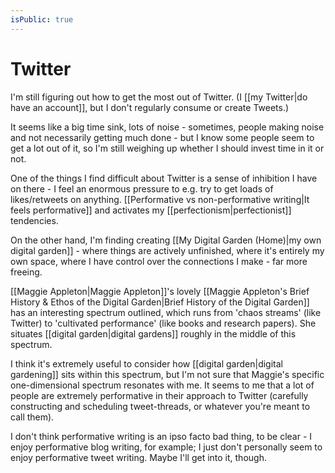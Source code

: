 ```yaml
---
isPublic: true
---
```


# Twitter

I'm still figuring out how to get the most out of Twitter. (I [[my Twitter|do have an account]], but I don't regularly consume or create Tweets.)

It seems like a big time sink, lots of noise - sometimes, people making noise and not necessarily getting much done - but I know some people seem to get a lot out of it, so I'm still weighing up whether I should invest time in it or not.

One of the things I find difficult about Twitter is a sense of inhibition I have on there - I feel an enormous pressure to e.g. try to get loads of likes/retweets on anything. [[Performative vs non-performative writing|It feels performative]] and activates my [[perfectionism|perfectionist]] tendencies.

On the other hand, I'm finding creating [[My Digital Garden (Home)|my own digital garden]] - where things are actively unfinished, where it's entirely my own space, where I have control over the connections I make - far more freeing.

[[Maggie Appleton|Maggie Appleton]]'s lovely [[Maggie Appleton's Brief History & Ethos of the Digital Garden|Brief History of the Digital Garden]] has an interesting spectrum outlined, which runs from 'chaos streams' (like Twitter) to 'cultivated performance' (like books and research papers). She situates [[digital garden|digital gardens]] roughly in the middle of this spectrum.

I think it's extremely useful to consider how [[digital garden|digital gardening]] sits within this spectrum, but I'm not sure that Maggie's specific one-dimensional spectrum resonates with me. It seems to me that a lot of people are extremely performative in their approach to Twitter (carefully constructing and scheduling tweet-threads, or whatever you're meant to call them).

I don't think performative writing is an ipso facto bad thing, to be clear - I enjoy performative blog writing, for example; I just don't personally seem to enjoy performative tweet writing. Maybe I'll get into it, though.